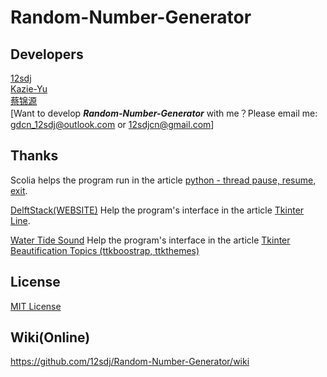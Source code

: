 # Random-Number-Generator
## Developers
  [12sdj](https://github.com/12sdj)<Principal>  
  [Kazie-Yu](https://github.com/Kazie-Yu)  
  [蔡锦源](https://github.com/caijinyuan123)  
  [Want to develop ***Random-Number-Generator*** with me？Please email me: gdcn_12sdj@outlook.com or 12sdjcn@gmail.com]
## Thanks
  Scolia helps the program run in the article [python - thread pause, resume, exit](https://www.cnblogs.com/scolia/p/6132950.html).  

  [DelftStack(WEBSITE)](https://www.delftstack.com/zh/) Help the program's interface in the article [Tkinter Line](https://www.delftstack.com/zh/howto/python-tkinter/tkinter-draw-line/).  

  [Water Tide Sound](https://www.cnblogs.com/syxy/) Help the program's interface in the article [Tkinter Beautification Topics (ttkboostrap, ttkthemes)](https://www.cnblogs.com/syxy/p/14724912.html)
## License  
  [MIT License](https://github.com/12sdj/Random-Number-Generator/blob/main/LICENSE)
## Wiki(Online)  
  https://github.com/12sdj/Random-Number-Generator/wiki
  

